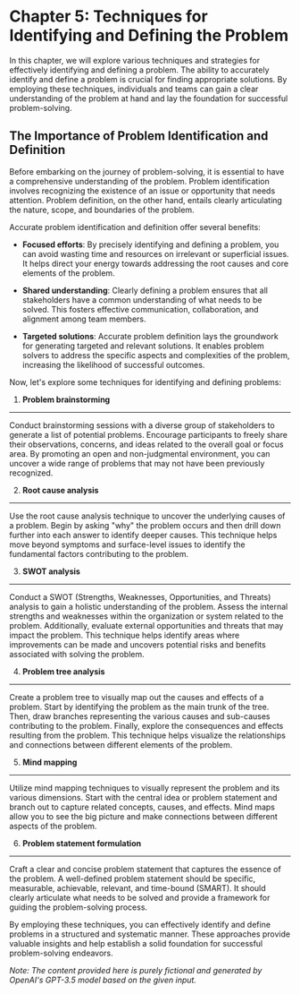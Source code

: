 Chapter 5: Techniques for Identifying and Defining the Problem
==============================================================

In this chapter, we will explore various techniques and strategies for effectively identifying and defining a problem. The ability to accurately identify and define a problem is crucial for finding appropriate solutions. By employing these techniques, individuals and teams can gain a clear understanding of the problem at hand and lay the foundation for successful problem-solving.

The Importance of Problem Identification and Definition
-------------------------------------------------------

Before embarking on the journey of problem-solving, it is essential to have a comprehensive understanding of the problem. Problem identification involves recognizing the existence of an issue or opportunity that needs attention. Problem definition, on the other hand, entails clearly articulating the nature, scope, and boundaries of the problem.

Accurate problem identification and definition offer several benefits:

* **Focused efforts**: By precisely identifying and defining a problem, you can avoid wasting time and resources on irrelevant or superficial issues. It helps direct your energy towards addressing the root causes and core elements of the problem.

* **Shared understanding**: Clearly defining a problem ensures that all stakeholders have a common understanding of what needs to be solved. This fosters effective communication, collaboration, and alignment among team members.

* **Targeted solutions**: Accurate problem definition lays the groundwork for generating targeted and relevant solutions. It enables problem solvers to address the specific aspects and complexities of the problem, increasing the likelihood of successful outcomes.

Now, let's explore some techniques for identifying and defining problems:

1. **Problem brainstorming**
----------------------------

Conduct brainstorming sessions with a diverse group of stakeholders to generate a list of potential problems. Encourage participants to freely share their observations, concerns, and ideas related to the overall goal or focus area. By promoting an open and non-judgmental environment, you can uncover a wide range of problems that may not have been previously recognized.

2. **Root cause analysis**
--------------------------

Use the root cause analysis technique to uncover the underlying causes of a problem. Begin by asking "why" the problem occurs and then drill down further into each answer to identify deeper causes. This technique helps move beyond symptoms and surface-level issues to identify the fundamental factors contributing to the problem.

3. **SWOT analysis**
--------------------

Conduct a SWOT (Strengths, Weaknesses, Opportunities, and Threats) analysis to gain a holistic understanding of the problem. Assess the internal strengths and weaknesses within the organization or system related to the problem. Additionally, evaluate external opportunities and threats that may impact the problem. This technique helps identify areas where improvements can be made and uncovers potential risks and benefits associated with solving the problem.

4. **Problem tree analysis**
----------------------------

Create a problem tree to visually map out the causes and effects of a problem. Start by identifying the problem as the main trunk of the tree. Then, draw branches representing the various causes and sub-causes contributing to the problem. Finally, explore the consequences and effects resulting from the problem. This technique helps visualize the relationships and connections between different elements of the problem.

5. **Mind mapping**
-------------------

Utilize mind mapping techniques to visually represent the problem and its various dimensions. Start with the central idea or problem statement and branch out to capture related concepts, causes, and effects. Mind maps allow you to see the big picture and make connections between different aspects of the problem.

6. **Problem statement formulation**
------------------------------------

Craft a clear and concise problem statement that captures the essence of the problem. A well-defined problem statement should be specific, measurable, achievable, relevant, and time-bound (SMART). It should clearly articulate what needs to be solved and provide a framework for guiding the problem-solving process.

By employing these techniques, you can effectively identify and define problems in a structured and systematic manner. These approaches provide valuable insights and help establish a solid foundation for successful problem-solving endeavors.

*Note: The content provided here is purely fictional and generated by OpenAI's GPT-3.5 model based on the given input.*
